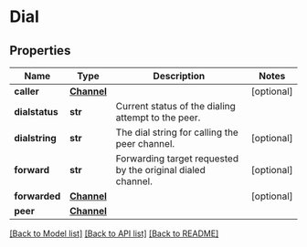 # Dial

## Properties
Name | Type | Description | Notes
------------ | ------------- | ------------- | -------------
**caller** | [**Channel**](Channel.md) |  | [optional]
**dialstatus** | **str** | Current status of the dialing attempt to the peer. |
**dialstring** | **str** | The dial string for calling the peer channel. | [optional]
**forward** | **str** | Forwarding target requested by the original dialed channel. | [optional]
**forwarded** | [**Channel**](Channel.md) |  | [optional]
**peer** | [**Channel**](Channel.md) |  |

[[Back to Model list]](../README.md#documentation-for-models) [[Back to API list]](../README.md#documentation-for-api-endpoints) [[Back to README]](../README.md)
